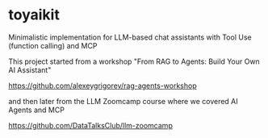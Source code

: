# toyaikit

Minimalistic implementation for LLM-based chat assistants with Tool Use (function calling) and MCP



This project started from a workshop "From RAG to Agents: Build Your Own AI Assistant"

https://github.com/alexeygrigorev/rag-agents-workshop

and then later from the LLM Zoomcamp course
where we covered AI Agents and MCP

https://github.com/DataTalksClub/llm-zoomcamp